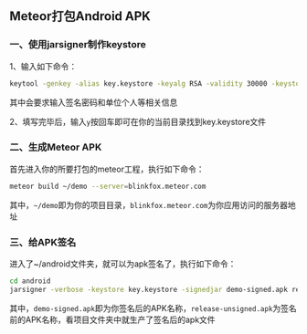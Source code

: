 ## Meteor打包Android APK

### 一、使用jarsigner制作keystore

1、输入如下命令：

```bash
keytool -genkey -alias key.keystore -keyalg RSA -validity 30000 -keystore key.keystore
```

其中会要求输入签名密码和单位个人等相关信息

2、填写完毕后，输入`y`按回车即可在你的当前目录找到key.keystore文件

### 二、生成Meteor APK

首先进入你的所要打包的meteor工程，执行如下命令：

```bash
meteor build ~/demo --server=blinkfox.meteor.com
```

其中，`~/demo`即为你的项目目录，`blinkfox.meteor.com`为你应用访问的服务器地址

### 三、给APK签名

进入了~/android文件夹，就可以为apk签名了，执行如下命令：

```bash
cd android
jarsigner -verbose -keystore key.keystore -signedjar demo-signed.apk release-unsigned.apk key.keystore
```

其中，`demo-signed.apk`即为你签名后的APK名称，`release-unsigned.apk`为签名前的APK名称，看项目文件夹中就生产了签名后的apk文件